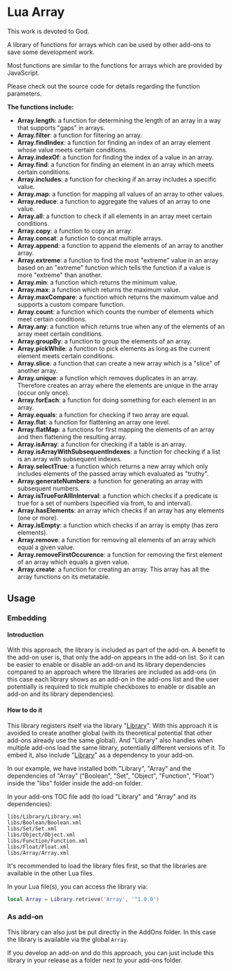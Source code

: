 # Lua Array

This work is devoted to God.

A library of functions for arrays which can be used by other add-ons to save some development work.

Most functions are similar to the functions for arrays which are provided by JavaScript.

Please check out the source code for details regarding the function parameters.

**The functions include:**

* **Array.length**: a function for determining the length of an array in a way that supports "gaps" in arrays.
* **Array.filter**: a function for filtering an array.
* **Array.findIndex**: a function for finding an index of an array element whose value meets certain conditions.
* **Array.indexOf**: a function for finding the index of a value in an array.
* **Array.find**: a function for finding an element in an array which meets certain conditions.
* **Array.includes**: a function for checking if an array includes a specific value.
* **Array.map**: a function for mapping all values of an array to other values.
* **Array.reduce**: a function to aggregate the values of an array to one value.
* **Array.all**: a function to check if all elements in an array meet certain conditions.
* **Array.copy**: a function to copy an array.
* **Array.concat**: a function to concat multiple arrays.
* **Array.append**: a function to append the elements of an array to another array.
* **Array.extreme**: a function to find the most "extreme" value in an array based on an "extreme" function which tells the function if a value is more "extreme" than another.
* **Array.min**: a function which returns the minimum value.
* **Array.max**: a function which returns the maximum value.
* **Array.maxCompare**: a function which returns the maximum value and supports a custom compare function.
* **Array.count**: a function which counts the number of elements which meet certain conditions.
* **Array.any**: a function which returns true when any of the elements of an array meet certain conditions.
* **Array.groupBy**: a function to group the elements of an array.
* **Array.pickWhile**: a function to pick elements as long as the current element meets certain conditions.
* **Array.slice**: a function that can create a new array which is a "slice" of another array.
* **Array.unique**: a function which removes duplicates in an array. Therefore creates an array where the elements are unique in the array (occur only once).
* **Array.forEach**: a function for doing something for each element in an array.
* **Array.equals**: a function for checking if two array are equal.
* **Array.flat**: a function for flattening an array one level.
* **Array.flatMap**: a functions for first mapping the elements of an array and then flattening the resulting array.
* **Array.isArray**: a function for checking if a table is an array.
* **Array.isArrayWithSubsequentIndexes**: a function for checking if a list is an array with subsequent indexes.
* **Array.selectTrue**: a function which returns a new array which only includes elements of the passed array which evaluated as "truthy".
* **Array.generateNumbers**: a function for generating an array with subsequent numbers.
* **Array.isTrueForAllInInterval**: a function which checks if a predicate is true for a set of numbers (specified via from, to and interval).
* **Array.hasElements**: an array which checks if an array has any elements (one or more).
* **Array.isEmpty**: a function which checks if an array is empty (has zero elements).
* **Array.remove**: a function for removing all elements of an array which equal a given value.
* **Array.removeFirstOccurence**: a function for removing the first element of an array which equals a given value.
* **Array.create**: a function for creating an array. This array has all the array functions on its metatable.

## Usage

### Embedding

#### Introduction

With this approach, the library is included as part of the add-on. A benefit to the add-on user is, that only
the add-on appears in the add-on list. So it can be easier to enable or disable an add-on and its library dependencies
compared to an approach where the libraries are included as add-ons (in this case each library shows as an add-on in the add-ons list and the user potentially is required to tick multiple checkboxes to enable or disable an add-on and its library dependencies).

#### How to do it

This library registers itself via the library "[Library](https://github.com/SanjoSolutions/LuaLibrary)". With this approach it is avoided to create another global (with its theoretical potential that other add-ons already use the same global). And "Library" also handles when multiple add-ons load the same library, potentially different versions of it.
To embed it, also include "[Library](https://github.com/SanjoSolutions/LuaLibrary)" as a dependency to your add-on.

In our example, we have installed both "Library", "Array" and the dependencies of "Array" ("Boolean", "Set", "Object", "Function", "Float") inside the "libs" folder inside the add-on folder.

In your add-ons TOC file add (to load "Library" and "Array" and its dependencies):

```
libs/Library/Library.xml
libs/Boolean/Boolean.xml
libs/Set/Set.xml
libs/Object/Object.xml
libs/Function/Function.xml
libs/Float/Float.xml
libs/Array/Array.xml
```

It's recommended to load the library files first, so that the libraries are available in the other Lua files.

In your Lua file(s), you can access the library via:

```lua
local Array = Library.retrieve('Array', '^1.0.0')
```

### As add-on

This library can also just be put directly in the AddOns folder. In this case the library is available via the global `Array`.

If you develop an add-on and do this approach, you can just include this library in your release as a folder next to your add-ons folder.

